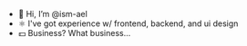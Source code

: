 - 👋 Hi, I’m @ism-ael
- ⚛️ I've got experience w/ frontend, backend, and ui design
- 💵 Business? What business...

<!---
ism-ael/ism-ael is a ✨ special ✨ repository because its `README.md` (this file) appears on your GitHub profile.
You can click the Preview link to take a look at your changes.
--->
